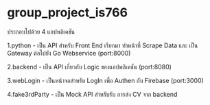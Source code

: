 ﻿# group_project_is766

ประกอบไปด้วย 4 แอปพลิเคชัน

1.python - เป็น API สำหรับ Front End เรียกมา ทำหน้าที่ Scrape Data และ เป็น Gateway ต่อไปยัง Go Webservice (port:8000)

2.backend - เป็น API เกี่ยวกับ Logic ของแอปพลิเคชัน (port:8080)

3.webLogin - เป็นหน้าจอสำหรับ LogIn เพื่อ Authen กับ Firebase (port:3000)

4.fake3rdParty - เป็น Mock API สำหรับรับ การส่ง CV จาก backend
